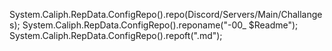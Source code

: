 System.Caliph.RepData.ConfigRepo().repo(Discord/Servers/Main/Challanges);
System.Caliph.RepData.ConfigRepo().reponame("-00_ $Readme");
System.Caliph.RepData.ConfigRepo().repoft(".md");
